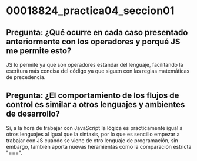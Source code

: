 # 00018824_practica04_seccion01
## Pregunta: ¿Qué ocurre en cada caso presentado anteriormente con los operadores y porqué JS me permite esto?
 
JS lo permite ya que son operadores estándar del lenguaje, facilitando la escritura más concisa del código ya que siguen con las reglas matemáticas de precedencia.

## Pregunta: ¿El comportamiento de los flujos de control es similar a otros lenguajes y ambientes de desarrollo?
 
Si, a la hora de trabajar con JavaScript la lógica es practicamente igual a otros lenguajes al igual que la sintaxis, por lo que es sencillo empezar a trabajar con JS cuando se viene de otro lenguaje de programación, sin embargo, también aporta nuevas heramientas como la comparación estricta "===". 
